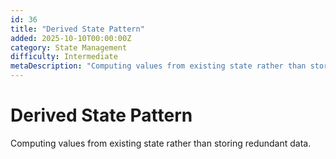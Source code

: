 ```yaml
---
id: 36
title: "Derived State Pattern"
added: 2025-10-10T00:00:00Z
category: State Management
difficulty: Intermediate
metaDescription: "Computing values from existing state rather than storing redundant data."
---
```


# Derived State Pattern

Computing values from existing state rather than storing redundant data.
